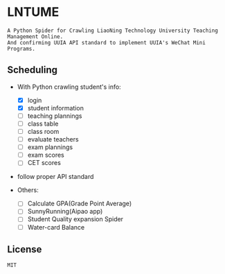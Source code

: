 # LNTUME
    A Python Spider for Crawling LiaoNing Technology University Teaching Management Online.
    And confirming UUIA API standard to implement UUIA's WeChat Mini Programs.

## Scheduling
- With Python crawling student's info:
    - [x] login
    - [x] student information
    - [ ] teaching plannings
    - [ ] class table
    - [ ] class room
    - [ ] evaluate teachers
    - [ ] exam plannings
    - [ ] exam scores
    - [ ] CET scores
    
- follow proper API standard

- Others:
    - [ ] Calculate GPA(Grade Point Average)
    - [ ] SunnyRunning(Aipao app)
    - [ ] Student Quality expansion Spider
    - [ ] Water-card Balance
    
## License
    MIT